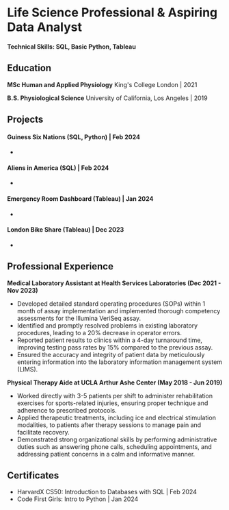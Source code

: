 # Life Science Professional & Aspiring Data Analyst

#### Technical Skills: SQL, Basic Python, Tableau

## Education ##
**MSc Human and Applied Physiology** 
King's College London | 2021

**B.S. Physiological Science** 
University of California, Los Angeles | 2019

## Projects
#### Guiness Six Nations (SQL, Python) | Feb 2024
-

#### Aliens in America (SQL) | Feb 2024
-

#### Emergency Room Dashboard (Tableau) | Jan 2024
- 

#### London Bike Share (Tableau) | Dec 2023
- 

## Professional Experience
**Medical Laboratory Assistant at Health Services Laboratories (Dec 2021 - Nov 2023)**  
- Developed detailed standard operating procedures (SOPs) within 1 month of assay implementation and implemented thorough competency assessments for the Illumina VeriSeq assay.
- Identified and promptly resolved problems in existing laboratory procedures, leading to a 20% decrease in operator errors.
- Reported patient results to clinics within a 4-day turnaround time, improving testing pass rates by 15% compared to the previous assay.
- Ensured the accuracy and integrity of patient data by meticulously entering information into the laboratory information management system (LIMS).

**Physical Therapy Aide at UCLA Arthur Ashe Center (May 2018 - Jun 2019)**
- Worked directly with 3-5 patients per shift to administer rehabilitation exercises for sports-related injuries, ensuring proper technique and adherence to prescribed protocols.
- Applied therapeutic treatments, including ice and electrical stimulation modalities, to patients after therapy sessions to manage pain and facilitate recovery.
- Demonstrated strong organizational skills by performing administrative duties such as answering phone calls, scheduling appointments, and addressing patient concerns in a calm and informative manner.

## Certificates
- HarvardX CS50: Introduction to Databases with SQL | Feb 2024
- Code First Girls: Intro to Python | Jan 2024





